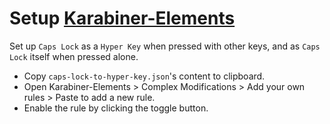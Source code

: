 # Setup [Karabiner-Elements](https://karabiner-elements.pqrs.org/)

Set up `Caps Lock` as a `Hyper Key` when pressed with other keys, and as `Caps Lock` itself when pressed alone.

- Copy `caps-lock-to-hyper-key.json`'s content to clipboard.
- Open Karabiner-Elements > Complex Modifications > Add your own rules > Paste to add a new rule.
- Enable the rule by clicking the toggle button.
